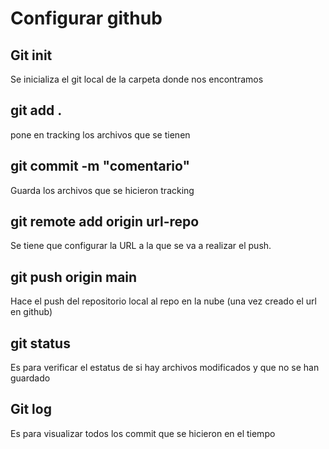 # Configurar github

## Git init

Se inicializa el git local de la carpeta donde nos encontramos

## git add .

pone en tracking los archivos que se tienen

## git commit -m "comentario"

Guarda los archivos que se hicieron tracking

## git remote add origin url-repo

Se tiene que configurar la URL a la que se va a realizar el push.

## git push origin main

Hace el push del repositorio local al repo en la nube (una vez creado el url en github)

## git status

Es para verificar el estatus de si hay archivos modificados y que no se han guardado

## Git log

Es para visualizar todos los commit que se hicieron en el tiempo
